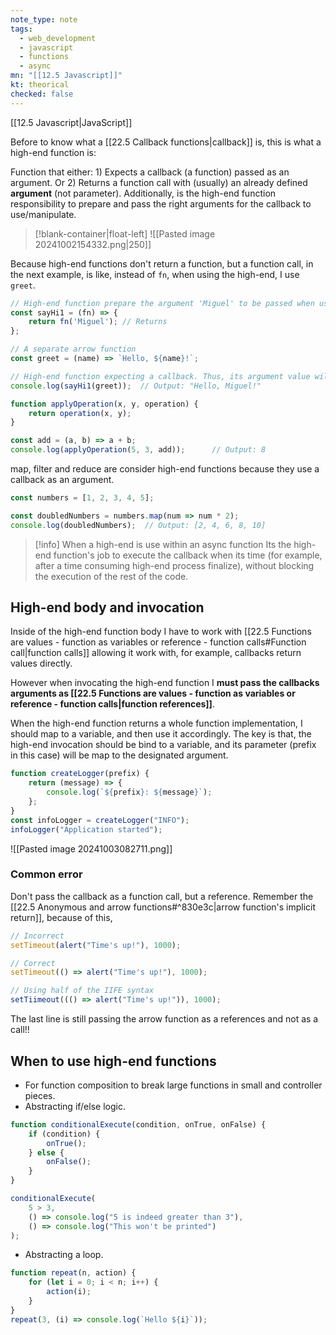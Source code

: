 ```yaml
---
note_type: note
tags:
  - web_development
  - javascript
  - functions
  - async
mn: "[[12.5 Javascript]]"
kt: theorical
checked: false
---
```

[[12.5 Javascript|JavaScript]]

Before to know what a [[22.5 Callback functions|callback]] is, this is what a high-end function is:

Function that either: 1) Expects a callback (a function) passed as an argument. Or 2) Returns a function call with (usually) an already defined **argument** (not parameter). Additionally, is the high-end function responsibility to prepare and pass the right arguments for the callback to use/manipulate.

>[!blank-container|float-left]
>![[Pasted image 20241002154332.png|250]]


Because high-end functions don't return a function, but a function call, in the next example, is like, instead of `fn`, when using the high-end, I use `greet`. 






```js
// High-end function prepare the argument 'Miguel' to be passed when used as a callback.
const sayHi1 = (fn) => {
    return fn('Miguel'); // Returns 
};

// A separate arrow function 
const greet = (name) => `Hello, ${name}!`;

// High-end function expecting a callback. Thus, its argument value will be use by the callback greet. 
console.log(sayHi1(greet));  // Output: "Hello, Miguel!"
```

```js
function applyOperation(x, y, operation) {
    return operation(x, y);
}

const add = (a, b) => a + b;
console.log(applyOperation(5, 3, add));      // Output: 8
```

map, filter and reduce are consider high-end functions because they use a callback as an argument. 

```js
const numbers = [1, 2, 3, 4, 5];

const doubledNumbers = numbers.map(num => num * 2);
console.log(doubledNumbers);  // Output: [2, 4, 6, 8, 10]

```

>[!info] When a high-end is use within an async function
Its the high-end function's job to execute the callback when its time (for example, after a time consuming high-end process finalize), without blocking the execution of the rest of the code. 

## High-end body and invocation
Inside of the high-end function body I have to work with [[22.5 Functions are values - function as variables or reference - function calls#Function call|function calls]] allowing it work with, for example, callbacks return values directly.

However when invocating the high-end function I **must pass the callbacks arguments as [[22.5 Functions are values - function as variables or reference - function calls|function references]]**. 

When the high-end function returns a whole function implementation, I should map to a variable, and then use it accordingly. The key is that, the high-end invocation should be bind to a variable, and its parameter (prefix in this case) will be map to the designated argument. 

```javascript
function createLogger(prefix) {
    return (message) => {
        console.log(`${prefix}: ${message}`);
    };
}
const infoLogger = createLogger("INFO");
infoLogger("Application started");
```

![[Pasted image 20241003082711.png]]
### Common error
Don't pass the callback as a function call, but a reference. Remember the [[22.5 Anonymous and arrow functions#^830e3c|arrow function's implicit return]], because of this, 

```js
// Incorrect
setTimeout(alert("Time's up!"), 1000);

// Correct
setTimeout(() => alert("Time's up!"), 1000);

// Using half of the IIFE syntax
setTiimeout((() => alert("Time's up!")), 1000);
```

The last line is still passing the arrow function as a references and not as a call!!

## When to use high-end functions 
- For function composition to break large functions in small and controller pieces.
- Abstracting if/else logic.

```js
function conditionalExecute(condition, onTrue, onFalse) {
    if (condition) {
        onTrue();
    } else {
        onFalse();
    }
}

conditionalExecute(
    5 > 3,
    () => console.log("5 is indeed greater than 3"),
    () => console.log("This won't be printed")
);
```

- Abstracting a loop.

```js
function repeat(n, action) {
    for (let i = 0; i < n; i++) {
        action(i);
    }
}
repeat(3, (i) => console.log(`Hello ${i}`));
```